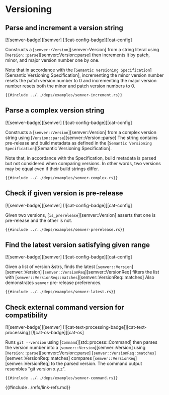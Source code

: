 # Versioning

## Parse and increment a version string

[![semver-badge]][semver] [![cat-config-badge]][cat-config]

Constructs a [`semver::Version`][semver::Version] from a string literal using [`Version::parse`][semver::Version::parse] then increments it by patch, minor, and major version number one by one.

Note that in accordance with the [`Semantic Versioning Specification`][Semantic Versioning Specification], incrementing the minor version number resets the patch version number to 0 and incrementing the major version number resets both the minor and patch version numbers to 0.

```rust,editable
{{#include ../../deps/examples/semver-increment.rs}}
```

## Parse a complex version string

[![semver-badge]][semver] [![cat-config-badge]][cat-config]

Constructs a [`semver::Version`][semver::Version] from a complex version string using [`Version::parse`][semver::Version::parse] The string contains pre-release and build metadata as defined in the [`Semantic Versioning Specification`][Semantic Versioning Specification].

Note that, in accordance with the Specification, build metadata is parsed but not considered when comparing versions. In other words, two versions may be equal even if their build strings differ.

```rust,editable
{{#include ../../deps/examples/semver-complex.rs}}
```

## Check if given version is pre-release

[![semver-badge]][semver] [![cat-config-badge]][cat-config]

Given two versions, [`is_prerelease`][semver::Version] asserts that one is pre-release and the other is not.

```rust,editable
{{#include ../../deps/examples/semver-prerelease.rs}}
```

## Find the latest version satisfying given range

[![semver-badge]][semver] [![cat-config-badge]][cat-config]

Given a list of version &strs, finds the latest [`semver::Version`][semver::Version]
[`semver::VersionReq`][semver::VersionReq] filters the list with [`semver::VersionReq::matches`][semver::VersionReq::matches] Also demonstrates `semver` pre-release preferences.

```rust,editable
{{#include ../../deps/examples/semver-latest.rs}}
```

## Check external command version for compatibility

[![semver-badge]][semver] [![cat-text-processing-badge]][cat-text-processing] [![cat-os-badge]][cat-os]

Runs `git --version` using [`Command`][std::process::Command] then parses the version number into a
[`semver::Version`][semver::Version] using [`Version::parse`][semver::Version::parse] [`semver::VersionReq::matches`][semver::VersionReq::matches] compares
[`semver::VersionReq`][semver::VersionReq] to the parsed version. The command output resembles "git version x.y.z".

```rust,editable,no_run
{{#include ../../deps/examples/semver-command.rs}}
```

{{#include ../refs/link-refs.md}}
